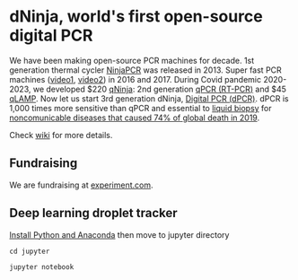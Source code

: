 # dNinja, world's first open-source digital PCR

We have been making open-source PCR machines for decade. 1st generation thermal cycler [NinjaPCR](https://ninjapcr.hisa.dev/) was released in 2013. Super fast PCR machines ([video1](https://youtu.be/T5oA28M3jWU), [video2](https://youtu.be/mplz5LwAXIA)) in 2016 and 2017. During Covid pandemic 2020-2023, we developed $220 [qNinja](https://qninja.hisa.dev): 2nd generation [qPCR (RT-PCR)](https://en.wikipedia.org/wiki/Real-time_polymerase_chain_reaction) and $45 [qLAMP](https://en.wikipedia.org/wiki/Loop-mediated_isothermal_amplification). Now let us start 3rd generation dNinja, [Digital PCR (dPCR)](https://en.wikipedia.org/wiki/Digital_polymerase_chain_reaction). dPCR is 1,000 times more sensitive than qPCR and essential to [liquid biopsy](https://en.wikipedia.org/wiki/Liquid_biopsy) for [noncomunicable diseases that caused 74% of global death in 2019](https://www.who.int/news-room/fact-sheets/detail/the-top-10-causes-of-death).

Check [wiki](https://github.com/hisashin/dNinja/wiki) for more details.

## Fundraising

We are fundraising at [experiment.com](https://experiment.com/projects/xyvmvuiwjhvyutlayrhn/).

## Deep learning droplet tracker

[Install Python and Anaconda](https://test-jupyter.readthedocs.io/en/latest/install.html) then move to jupyter directory

`cd jupyter`

`jupyter notebook`

